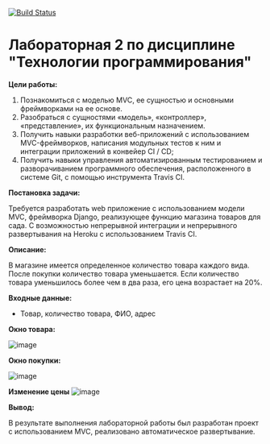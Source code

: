 [![Build Status](https://app.travis-ci.com/VsevolodOn/PTLab2.svg?branch=master)](https://app.travis-ci.com/kpdvstu/PTLab2)
# Лабораторная 2 по дисциплине "Технологии программирования"

**Цели работы:**
1. Познакомиться c моделью MVC, ее сущностью и основными фреймворками на ее основе.
2. Разобраться с сущностями «модель», «контроллер», «представление», их функциональным назначением.
3. Получить навыки разработки веб-приложений с использованием MVC-фреймворков, написания модульных тестов к ним и интеграции приложений в конвейер CI / CD;
4. Получить навыки управления автоматизированным тестированием и разворачиванием программного обеспечения, расположенного в системе Git, с помощью инструмента Travis CI.


**Постановка задачи:**

Требуется разработать web приложение с использованием модели MVC, фреймворка Django, реализующее функцию магазина товаров для сада. С возможностью непрерывной интеграции и непрерывного развертывания на Heroku с использованием Travis CI.


**Описание:**

В магазине имеется определенное количество товара каждого 
вида. После покупки количество товара уменьшается. Если 
количество товара уменьшилось более чем в два раза, его цена 
возрастает на 20%.

**Входные данные:**

* Товар, количество товара, ФИО, адрес


**Окно товара:**

![image](https://user-images.githubusercontent.com/92991750/144700435-46838478-b97e-4b96-94a7-71596945900c.png)


**Окно покупки:**

![image](https://user-images.githubusercontent.com/92991750/144700451-4ecf0ab2-84b1-45dc-b5d2-4e6a9ff249de.png)


**Изменение цены**
![image](https://user-images.githubusercontent.com/92991750/144700463-fdd1b838-835d-4637-831f-976ee64752fa.png)


**Вывод:**

В результате выполнения лабораторной работы был разработан проект с использованием MVC, реализовано автоматическое развертывание.

